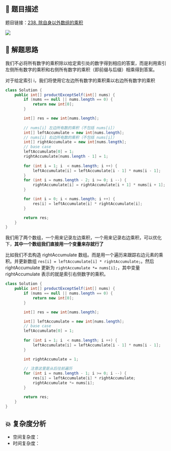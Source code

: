 ## 📃 题目描述

题目链接：[238. 除自身以外数组的乘积](https://leetcode.cn/problems/product-of-array-except-self/)

![](https://cs-wiki.oss-cn-shanghai.aliyuncs.com/img/image-20220922114335142.png)

## 🔔 解题思路

我们不必将所有数字的乘积除以给定索引处的数字得到相应的答案，而是利用索引左侧所有数字的乘积和右侧所有数字的乘积（即前缀与后缀）相乘得到答案。

对于给定索引 i，我们将使用它左边所有数字的乘积乘以右边所有数字的乘积


```java
class Solution {
    public int[] productExceptSelf(int[] nums) {
        if (nums == null || nums.length == 0) {
            return new int[0];
        }

        int[] res = new int[nums.length];
		
        // nums[i] 左边所有数的乘积（不包括 nums[i]）
        int[] leftAccumulate = new int[nums.length];
        // nums[i] 右边所有数的乘积（不包括 nums[i]）
        int[] rightAccumulate = new int[nums.length];
        // base case
        leftAccumulate[0] = 1;
        rightAccumulate[nums.length - 1] = 1;
        
        for (int i = 1; i  < nums.length; i ++) {
            leftAccumulate[i] = leftAccumulate[i - 1] * nums[i - 1];
        }
        for (int i = nums.length - 2; i >= 0; i --) {
            rightAccumulate[i] = rightAccumulate[i + 1] * nums[i + 1]; 
        }

        for (int i = 0; i < nums.length; i ++) {
            res[i] = leftAccumulate[i] * rightAccumulate[i];
        }

        return res;
    }
}
```

我们用了两个数组，一个用来记录左边乘积，一个用来记录右边乘积，可以优化下，**其中一个数组我们直接用一个变量来存就行了**

比如我们不去构造 rightAccumulate 数组。而是用一个遍历来跟踪右边元素的乘积。并更新数组 `res[i] = leftAccumulate[i] * rightAccumulate;`。然后 rightAccumulate  更新为 `rightAccumulate *= nums[i];`，其中变量 rightAccumulate 表示的就是索引右侧数字的乘积。

```java
class Solution {
    public int[] productExceptSelf(int[] nums) {
        if (nums == null || nums.length == 0) {
            return new int[0];
        }

        int[] res = new int[nums.length];

        int[] leftAccumulate = new int[nums.length];
        // base case
        leftAccumulate[0] = 1;
        
        for (int i = 1; i  < nums.length; i ++) {
            leftAccumulate[i] = leftAccumulate[i - 1] * nums[i - 1];
        }

        int rightAccumulate = 1;
		
        // 注意这里是从后往前遍历
        for (int i = nums.length - 1; i >= 0; i --) {
            res[i] = leftAccumulate[i] * rightAccumulate;
            rightAccumulate *= nums[i];
        }

        return res;
    }
}
```

## 💥 复杂度分析

- 空间复杂度：
- 时间复杂度：